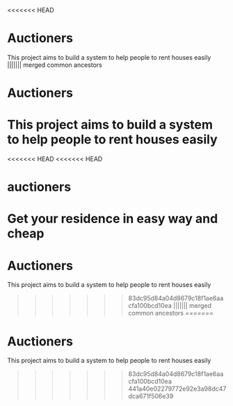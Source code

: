 <<<<<<< HEAD
# Auctioners
This project aims to build a system to help people to rent houses easily
||||||| merged common ancestors
# Auctioners
This project aims to build a system to help people to rent houses easily
=======
<<<<<<< HEAD
<<<<<<< HEAD
# auctioners
Get your residence in easy way and cheap
=======
# Auctioners
This project aims to build a system to help people to rent houses easily
>>>>>>> 83dc95d84a04d8679c18f1ae6aacfa100bcd10ea
||||||| merged common ancestors
=======
# Auctioners
This project aims to build a system to help people to rent houses easily
>>>>>>> 83dc95d84a04d8679c18f1ae6aacfa100bcd10ea
>>>>>>> 441a40e02279772e92e3a98dc47dca671f506e39
